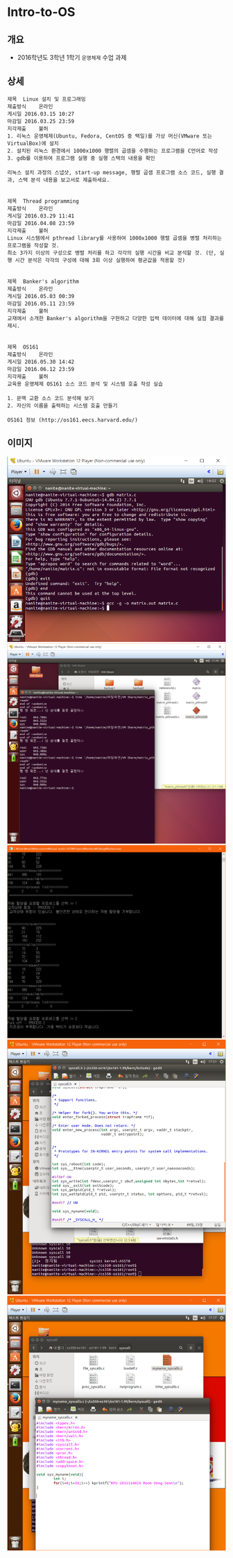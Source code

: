 # Intro-to-OS

## 개요
- 2016학년도 3학년 1학기 `운영체제` 수업 과제

## 상세
```
제목	Linux 설치 및 프로그래밍
제출방식	온라인
게시일	2016.03.15 10:27
마감일	2016.03.25 23:59
지각제출	불허
1. 리눅스 운영체제(Ubuntu, Fedora, CentOS 중 택일)를 가상 머신(VMware 또는 VirtualBox)에 설치
2. 설치된 리눅스 환경에서 1000x1000 행렬의 곱셈을 수행하는 프로그램을 C언어로 작성
3. gdb를 이용하여 프로그램 실행 중 실행 스택의 내용을 확인
 
리눅스 설치 과정의 스냅샷, start-up message, 행렬 곱셈 프로그램 소스 코드, 실행 결과, 스택 분석 내용을 보고서로 제출하세요. 


제목	Thread programming
제출방식	온라인
게시일	2016.03.29 11:41
마감일	2016.04.08 23:59
지각제출	불허
Linux 시스템에서 pthread library를 사용하여 1000x1000 행렬 곱셈을 병렬 처리하는 프로그램을 작성할 것.
최소 3가지 이상의 구성으로 병렬 처리를 하고 각각의 실행 시간을 비교 분석할 것. (단, 실행 시간 분석은 각각의 구성에 대해 3회 이상 실행하여 평균값을 적용할 것)


제목	Banker's algorithm
제출방식	온라인
게시일	2016.05.03 00:39
마감일	2016.05.11 23:59
지각제출	불허
교재에서 소개한 Banker's algorithm을 구현하고 다양한 입력 데이터에 대해 실험 결과를 제시.


제목	OS161
제출방식	온라인
게시일	2016.05.30 14:42
마감일	2016.06.12 23:59
지각제출	불허
교육용 운영체제 OS161 소스 코드 분석 및 시스템 호출 작성 실습
 
1. 문맥 교환 소스 코드 분석해 보기
2. 자신의 이름을 출력하는 시스템 호출 만들기
 
OS161 정보 (http://os161.eecs.harvard.edu/)
```

## 이미지
![1](./1.%20Linux%20설치%20및%20프로그래밍/2.%20코드작성,%20컴파일,%20실행화면/캡처24.PNG)
![2](./2.%20Thread%20programming/시간측정/5_matrix_pthread4.c_스레드1개생성_join()호출.PNG)
![3](./3.%20Banker's%20algorithm/1-4.PNG)
![4](./4.%20OS161/이름%20출력%20과정/1.%20시스템콜%20추가하기/4_syscall.h에시스템콜함수의프로토타입추가.PNG)
![5](./4.%20OS161/이름%20출력%20과정/1.%20시스템콜%20추가하기/5_시스템콜함수를정의하는별도의파일을추가.PNG)

